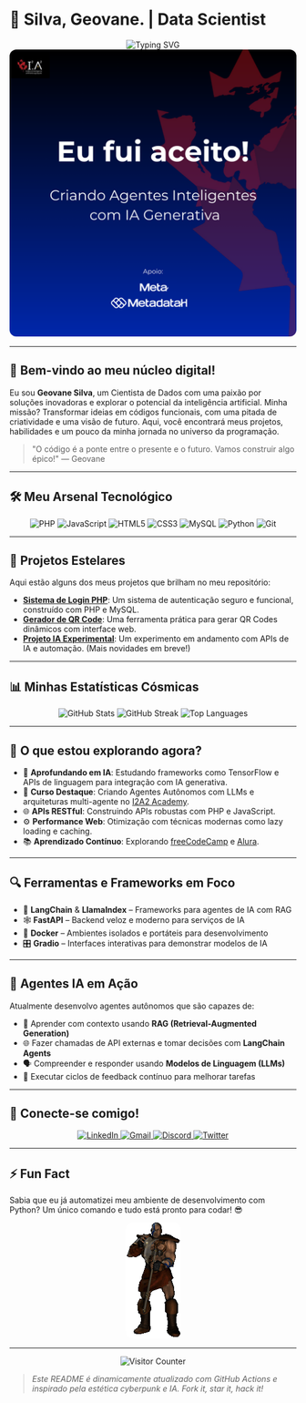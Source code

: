 # 🚀  Silva, Geovane. | Data Scientist

<div align="center">
  <img src="https://readme-typing-svg.herokuapp.com?font=Fira+Code&size=24&pause=1000&color=00FF88&center=true&vCenter=true&width=600&lines=Cientista+de+Dados;Apaixonado+por+Código+e+IA;Construindo+o+Futuro+Digital" alt="Typing SVG" />
</div>

<div align="center">
  <img src="banner-agentes-ia.png" alt="Curso Agentes Autônomos de IA" style="max-width:100%; border-radius:12px;" />
</div>

---

## 👾 Bem-vindo ao meu núcleo digital!

Eu sou **Geovane Silva**, um Cientista de Dados com uma paixão por soluções inovadoras e explorar o potencial da inteligência artificial. Minha missão? Transformar ideias em códigos funcionais, com uma pitada de criatividade e uma visão de futuro. Aqui, você encontrará meus projetos, habilidades e um pouco da minha jornada no universo da programação.

> "O código é a ponte entre o presente e o futuro. Vamos construir algo épico!" — Geovane

---

## 🛠️ Meu Arsenal Tecnológico

<div align="center">
  <img src="https://cdn.jsdelivr.net/gh/devicons/devicon/icons/php/php-original.svg" height="40" width="40" alt="PHP" title="PHP" />
  <img src="https://cdn.jsdelivr.net/gh/devicons/devicon/icons/javascript/javascript-original.svg" height="40" width="40" alt="JavaScript" title="JavaScript" />
  <img src="https://cdn.jsdelivr.net/gh/devicons/devicon/icons/html5/html5-original.svg" height="40" width="40" alt="HTML5" title="HTML5" />
  <img src="https://cdn.jsdelivr.net/gh/devicons/devicon/icons/css3/css3-original.svg" height="40" width="40" alt="CSS3" title="CSS3" />
  <img src="https://cdn.jsdelivr.net/gh/devicons/devicon/icons/mysql/mysql-original.svg" height="40" width="40" alt="MySQL" title="MySQL" />
  <img src="https://cdn.jsdelivr.net/gh/devicons/devicon/icons/python/python-original.svg" height="40" width="40" alt="Python" title="Python" />
  <img src="https://cdn.jsdelivr.net/gh/devicons/devicon/icons/git/git-original.svg" height="40" width="40" alt="Git" title="Git" />
</div>

---

## 🌌 Projetos Estelares

Aqui estão alguns dos meus projetos que brilham no meu repositório:

- **[Sistema de Login PHP](https://github.com/geovane-dev-s-silva/sistema-login-php)**: Um sistema de autenticação seguro e funcional, construído com PHP e MySQL.
- **[Gerador de QR Code](https://github.com/geovane-dev-s-silva/gerador-qr-code)**: Uma ferramenta prática para gerar QR Codes dinâmicos com interface web.
- **[Projeto IA Experimental](https://github.com/geovane-dev-s-silva/projeto-ia)**: Um experimento em andamento com APIs de IA e automação. (Mais novidades em breve!)

---

## 📊 Minhas Estatísticas Cósmicas

<div align="center">
  <img src="https://github-readme-stats.vercel.app/api?username=geovane-dev-s-silva&show_icons=true&theme=radical&hide_border=true&count_private=true" alt="GitHub Stats" />
  <img src="https://github-readme-streak-stats.herokuapp.com/?user=geovane-dev-s-silva&theme=radical&hide_border=true" alt="GitHub Streak" />
  <img src="https://github-readme-stats.vercel.app/api/top-langs/?username=geovane-dev-s-silva&layout=compact&theme=radical&hide_border=true" alt="Top Languages" />
</div>

---

## 🧠 O que estou explorando agora?

- 🚀 **Aprofundando em IA**: Estudando frameworks como TensorFlow e APIs de linguagem para integração com IA generativa.
- 🤖 **Curso Destaque**: Criando Agentes Autônomos com LLMs e arquiteturas multi-agente no [I2A2 Academy](https://www.i2a2.academy/).
- 🌐 **APIs RESTful**: Construindo APIs robustas com PHP e JavaScript.
- ⚙️ **Performance Web**: Otimização com técnicas modernas como lazy loading e caching.
- 📚 **Aprendizado Contínuo**: Explorando [freeCodeCamp](https://www.freecodecamp.org/) e [Alura](https://www.alura.com.br/).

---

## 🔍 Ferramentas e Frameworks em Foco

- 🧠 **LangChain** & **LlamaIndex** – Frameworks para agentes de IA com RAG
- 🕸️ **FastAPI** – Backend veloz e moderno para serviços de IA
- 🐳 **Docker** – Ambientes isolados e portáteis para desenvolvimento
- 🎛️ **Gradio** – Interfaces interativas para demonstrar modelos de IA

---

## 🤖 Agentes IA em Ação

Atualmente desenvolvo agentes autônomos que são capazes de:

- 🧩 Aprender com contexto usando **RAG (Retrieval-Augmented Generation)**
- 🌐 Fazer chamadas de API externas e tomar decisões com **LangChain Agents**
- 🗣️ Compreender e responder usando **Modelos de Linguagem (LLMs)**
- 🔁 Executar ciclos de feedback contínuo para melhorar tarefas

---

## 🔗 Conecte-se comigo!

<div align="center">
  <a href="https://www.linkedin.com/in/geovane-silva" target="_blank">
    <img src="https://img.shields.io/badge/LinkedIn-0077B5?style=for-the-badge&logo=linkedin&logoColor=white" alt="LinkedIn" />
  </a>
  <a href="mailto:geovane.dev.silva@gmail.com" target="_blank">
    <img src="https://img.shields.io/badge/Gmail-D14836?style=for-the-badge&logo=gmail&logoColor=white" alt="Gmail" />
  </a>
  <a href="https://discord.gg/your-discord-invite" target="_blank">
    <img src="https://img.shields.io/badge/Discord-7289DA?style=for-the-badge&logo=discord&logoColor=white" alt="Discord" />
  </a>
  <a href="https://x.com/SSilvaGeovane" target="_blank">
    <img src="https://img.shields.io/badge/Twitter-1DA1F2?style=for-the-badge&logo=twitter&logoColor=white" alt="Twitter" />
  </a>
</div>

---

## ⚡ Fun Fact

Sabia que eu já automatizei meu ambiente de desenvolvimento com Python? Um único comando e tudo está pronto para codar! 😎
<div align="center">
  <img src="Barbarian.gif" alt="Barbarian gif" style="max-width:100%; border-radius:12px;" />
</div>


---

<div align="center">
  <img src="https://profile-counter.glitch.me/geovane-dev-s-silva/count.svg" alt="Visitor Counter" />
</div>

> *Este README é dinamicamente atualizado com GitHub Actions e inspirado pela estética cyberpunk e IA. Fork it, star it, hack it!*
